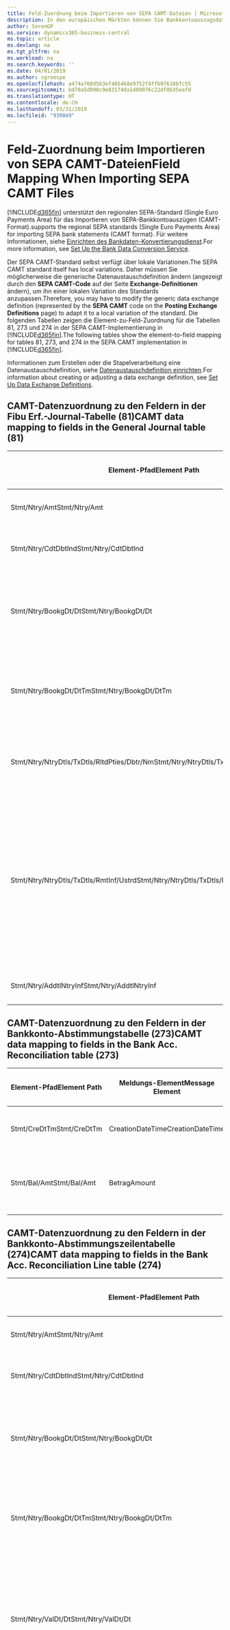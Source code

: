 ```yaml
---
title: Feld-Zuordnung beim Importieren von SEPA CAMT-Dateien | Microsoft Docs
description: In den europäischen Märkten können Sie Bankkontoauszugsdateien in den regionalen SEPA-Standards (einzelner Eurozahlungs-Bereich) importieren.
author: SorenGP
ms.service: dynamics365-business-central
ms.topic: article
ms.devlang: na
ms.tgt_pltfrm: na
ms.workload: na
ms.search.keywords: ''
ms.date: 04/01/2019
ms.author: sgroespe
ms.openlocfilehash: a474a760d5b3ef485468e9752f4ffb97610bfc55
ms.sourcegitcommit: bd78a5d990c9e83174da1409076c22df8b35eafd
ms.translationtype: HT
ms.contentlocale: de-CH
ms.lasthandoff: 03/31/2019
ms.locfileid: "930049"
---
```

# <a name="field-mapping-when-importing-sepa-camt-files"></a><span data-ttu-id="82e0c-103">Feld-Zuordnung beim Importieren von SEPA CAMT-Dateien</span><span class="sxs-lookup"><span data-stu-id="82e0c-103">Field Mapping When Importing SEPA CAMT Files</span></span>
[!INCLUDE[d365fin](includes/d365fin_md.md)] <span data-ttu-id="82e0c-104">unterstützt den regionalen SEPA-Standard (Single Euro Payments Area) für das Importieren von SEPA-Bankkontoauszügen (CAMT-Format).</span><span class="sxs-lookup"><span data-stu-id="82e0c-104">supports the regional SEPA standards (Single Euro Payments Area) for importing SEPA bank statements (CAMT format).</span></span> <span data-ttu-id="82e0c-105">Für weitere Informationen, siehe [Einrichten des Bankdaten-Konvertierungsdienst](bank-how-setup-bank-data-conversion-service.md).</span><span class="sxs-lookup"><span data-stu-id="82e0c-105">For more information, see [Set Up the Bank Data Conversion Service](bank-how-setup-bank-data-conversion-service.md).</span></span>  

 <span data-ttu-id="82e0c-106">Der SEPA CAMT-Standard selbst verfügt über lokale Variationen.</span><span class="sxs-lookup"><span data-stu-id="82e0c-106">The SEPA CAMT standard itself has local variations.</span></span> <span data-ttu-id="82e0c-107">Daher müssen Sie möglicherweise die generische Datenaustauschdefinition ändern (angezeigt durch den **SEPA CAMT-Code** auf der Seite **Exchange-Definitionen** ändern), um ihn einer lokalen Variation des Standards anzupassen.</span><span class="sxs-lookup"><span data-stu-id="82e0c-107">Therefore, you may have to modify the generic data exchange definition (represented by the **SEPA CAMT** code on the **Posting Exchange Definitions** page) to adapt it to a local variation of the standard.</span></span> <span data-ttu-id="82e0c-108">Die folgenden Tabellen zeigen die Element-zu-Feld-Zuordnung für die Tabellen 81, 273 und 274 in der SEPA CAMT-Implementierung in [!INCLUDE[d365fin](includes/d365fin_md.md)].</span><span class="sxs-lookup"><span data-stu-id="82e0c-108">The following tables show the element-to-field mapping for tables 81, 273, and 274 in the SEPA CAMT implementation in [!INCLUDE[d365fin](includes/d365fin_md.md)].</span></span>  

 <span data-ttu-id="82e0c-109">Informationen zum Erstellen oder die Stapelverarbeitung eine Datenaustauschdefinition, siehe [Datenaustauschdefinition einrichten](across-how-to-set-up-data-exchange-definitions.md).</span><span class="sxs-lookup"><span data-stu-id="82e0c-109">For information about creating or adjusting a data exchange definition, see [Set Up Data Exchange Definitions](across-how-to-set-up-data-exchange-definitions.md).</span></span>  

## <a name="camt-data-mapping-to-fields-in-the-general-journal-table-81"></a><span data-ttu-id="82e0c-110">CAMT-Datenzuordnung zu den Feldern in der Fibu Erf.-Journal-Tabelle (81)</span><span class="sxs-lookup"><span data-stu-id="82e0c-110">CAMT data mapping to fields in the General Journal table (81)</span></span>  

|<span data-ttu-id="82e0c-111">Element-Pfad</span><span class="sxs-lookup"><span data-stu-id="82e0c-111">Element Path</span></span>|<span data-ttu-id="82e0c-112">Meldungs-Element</span><span class="sxs-lookup"><span data-stu-id="82e0c-112">Message Element</span></span>|<span data-ttu-id="82e0c-113">Datentyp</span><span class="sxs-lookup"><span data-stu-id="82e0c-113">Data Type</span></span>|<span data-ttu-id="82e0c-114">Beschreibung</span><span class="sxs-lookup"><span data-stu-id="82e0c-114">Description</span></span>|<span data-ttu-id="82e0c-115">Kennzeichen mit negativem Zeichen</span><span class="sxs-lookup"><span data-stu-id="82e0c-115">Negative-Sign Identifier</span></span>|<span data-ttu-id="82e0c-116">Feldnr.</span><span class="sxs-lookup"><span data-stu-id="82e0c-116">Field No.</span></span>|<span data-ttu-id="82e0c-117">Feldname</span><span class="sxs-lookup"><span data-stu-id="82e0c-117">Field Name</span></span>|  
|------------------|---------------------|---------------|-----------------|-------------------------------|---------------|----------------|  
|<span data-ttu-id="82e0c-118">Stmt/Ntry/Amt</span><span class="sxs-lookup"><span data-stu-id="82e0c-118">Stmt/Ntry/Amt</span></span>|<span data-ttu-id="82e0c-119">Betrag</span><span class="sxs-lookup"><span data-stu-id="82e0c-119">Amount</span></span>|<span data-ttu-id="82e0c-120">Dezimal</span><span class="sxs-lookup"><span data-stu-id="82e0c-120">Decimal</span></span>|<span data-ttu-id="82e0c-121">Der Geldbetrag im Bargeldposten</span><span class="sxs-lookup"><span data-stu-id="82e0c-121">The amount of money in the cash entry</span></span>||<span data-ttu-id="82e0c-122">13</span><span class="sxs-lookup"><span data-stu-id="82e0c-122">13</span></span>|<span data-ttu-id="82e0c-123">Betrag</span><span class="sxs-lookup"><span data-stu-id="82e0c-123">Amount</span></span>|  
|<span data-ttu-id="82e0c-124">Stmt/Ntry/CdtDbtInd</span><span class="sxs-lookup"><span data-stu-id="82e0c-124">Stmt/Ntry/CdtDbtInd</span></span>|<span data-ttu-id="82e0c-125">CreditDebitIndicator</span><span class="sxs-lookup"><span data-stu-id="82e0c-125">CreditDebitIndicator</span></span>|<span data-ttu-id="82e0c-126">Text</span><span class="sxs-lookup"><span data-stu-id="82e0c-126">Text</span></span>|<span data-ttu-id="82e0c-127">Gibt an, ob der Posten ein Habenbetrag oder ein Sollposten ist</span><span class="sxs-lookup"><span data-stu-id="82e0c-127">Indicates whether the entry is a credit or a debit entry</span></span>|<span data-ttu-id="82e0c-128">DBIT</span><span class="sxs-lookup"><span data-stu-id="82e0c-128">DBIT</span></span>|<span data-ttu-id="82e0c-129">13</span><span class="sxs-lookup"><span data-stu-id="82e0c-129">13</span></span>|<span data-ttu-id="82e0c-130">Betrag</span><span class="sxs-lookup"><span data-stu-id="82e0c-130">Amount</span></span>|  
|<span data-ttu-id="82e0c-131">Stmt/Ntry/BookgDt/Dt</span><span class="sxs-lookup"><span data-stu-id="82e0c-131">Stmt/Ntry/BookgDt/Dt</span></span>|<span data-ttu-id="82e0c-132">Datum</span><span class="sxs-lookup"><span data-stu-id="82e0c-132">Date</span></span>|<span data-ttu-id="82e0c-133">Datum</span><span class="sxs-lookup"><span data-stu-id="82e0c-133">Date</span></span>|<span data-ttu-id="82e0c-134">Das Datum der Buchung eines Postens auf einem Konto oder in den Büchern des Buchhaltungsservices.</span><span class="sxs-lookup"><span data-stu-id="82e0c-134">The date when an entry is posted to an account on the account servicer's books</span></span>||<span data-ttu-id="82e0c-135">5</span><span class="sxs-lookup"><span data-stu-id="82e0c-135">5</span></span>|<span data-ttu-id="82e0c-136">Buchungsdatum</span><span class="sxs-lookup"><span data-stu-id="82e0c-136">Posting Date</span></span>|  
|<span data-ttu-id="82e0c-137">Stmt/Ntry/BookgDt/DtTm</span><span class="sxs-lookup"><span data-stu-id="82e0c-137">Stmt/Ntry/BookgDt/DtTm</span></span>|<span data-ttu-id="82e0c-138">DateTime</span><span class="sxs-lookup"><span data-stu-id="82e0c-138">DateTime</span></span>|<span data-ttu-id="82e0c-139">DateTime</span><span class="sxs-lookup"><span data-stu-id="82e0c-139">DateTime</span></span>|<span data-ttu-id="82e0c-140">Das Datum und die Uhrzeit der Buchung eines Postens auf einem Konto oder in den Büchern des Buchhaltungsservices.</span><span class="sxs-lookup"><span data-stu-id="82e0c-140">The date and time when an entry is posted to an account on the account servicer's books</span></span>||<span data-ttu-id="82e0c-141">5</span><span class="sxs-lookup"><span data-stu-id="82e0c-141">5</span></span>|<span data-ttu-id="82e0c-142">Buchungsdatum</span><span class="sxs-lookup"><span data-stu-id="82e0c-142">Posting Date</span></span>|  
|<span data-ttu-id="82e0c-143">Stmt/Ntry/NtryDtls/TxDtls/RltdPties/Dbtr/Nm</span><span class="sxs-lookup"><span data-stu-id="82e0c-143">Stmt/Ntry/NtryDtls/TxDtls/RltdPties/Dbtr/Nm</span></span>|<span data-ttu-id="82e0c-144">Name</span><span class="sxs-lookup"><span data-stu-id="82e0c-144">Name</span></span>|<span data-ttu-id="82e0c-145">Text</span><span class="sxs-lookup"><span data-stu-id="82e0c-145">Text</span></span>|<span data-ttu-id="82e0c-146">Der Name der Partei, die einen Geldbetrag an das (wesentlichen) schuldet können</span><span class="sxs-lookup"><span data-stu-id="82e0c-146">The name of the party that owes an amount of money to the (ultimate) creditor</span></span>||<span data-ttu-id="82e0c-147">1221</span><span class="sxs-lookup"><span data-stu-id="82e0c-147">1221</span></span>|<span data-ttu-id="82e0c-148">Informationen Zahlender</span><span class="sxs-lookup"><span data-stu-id="82e0c-148">Payer Information</span></span>|  
|<span data-ttu-id="82e0c-149">Stmt/Ntry/NtryDtls/TxDtls/RmtInf/Ustrd</span><span class="sxs-lookup"><span data-stu-id="82e0c-149">Stmt/Ntry/NtryDtls/TxDtls/RmtInf/Ustrd</span></span>|<span data-ttu-id="82e0c-150">Unstrukturiert</span><span class="sxs-lookup"><span data-stu-id="82e0c-150">Unstructured</span></span>|<span data-ttu-id="82e0c-151">Text</span><span class="sxs-lookup"><span data-stu-id="82e0c-151">Text</span></span>|<span data-ttu-id="82e0c-152">Informationen, die angegeben werden, um Abgleichen/Abstimmung eines Postens mit den Artikeln zu aktivieren, die die Zahlung abgleichen soll, wie etwa Handelsrechnungen in einem Debitorensystem, in unstrukturierter Form.</span><span class="sxs-lookup"><span data-stu-id="82e0c-152">Information supplied to enable the matching/reconciliation of an entry with the items that the payment is intended to settle, such as commercial invoices in an accounts-receivable system, in an unstructured form</span></span>||<span data-ttu-id="82e0c-153">8</span><span class="sxs-lookup"><span data-stu-id="82e0c-153">8</span></span>|<span data-ttu-id="82e0c-154">Beschreibung</span><span class="sxs-lookup"><span data-stu-id="82e0c-154">Description</span></span>|  
|<span data-ttu-id="82e0c-155">Stmt/Ntry/AddtlNtryInf</span><span class="sxs-lookup"><span data-stu-id="82e0c-155">Stmt/Ntry/AddtlNtryInf</span></span>|<span data-ttu-id="82e0c-156">ZusätzlicheEingabeInformationen</span><span class="sxs-lookup"><span data-stu-id="82e0c-156">AdditionalEntryInformation</span></span>|<span data-ttu-id="82e0c-157">Text</span><span class="sxs-lookup"><span data-stu-id="82e0c-157">Text</span></span>|<span data-ttu-id="82e0c-158">Zusätzliche Informationen zu der Eingabe</span><span class="sxs-lookup"><span data-stu-id="82e0c-158">Additional information about the entry</span></span>||<span data-ttu-id="82e0c-159">1222</span><span class="sxs-lookup"><span data-stu-id="82e0c-159">1222</span></span>|<span data-ttu-id="82e0c-160">Transaktionsinformationen</span><span class="sxs-lookup"><span data-stu-id="82e0c-160">Transaction Information</span></span>|  

## <a name="camt-data-mapping-to-fields-in-the-bank-acc-reconciliation-table-273"></a><span data-ttu-id="82e0c-161">CAMT-Datenzuordnung zu den Feldern in der Bankkonto-Abstimmungstabelle (273)</span><span class="sxs-lookup"><span data-stu-id="82e0c-161">CAMT data mapping to fields in the Bank Acc. Reconciliation table (273)</span></span>  

|<span data-ttu-id="82e0c-162">Element-Pfad</span><span class="sxs-lookup"><span data-stu-id="82e0c-162">Element Path</span></span>|<span data-ttu-id="82e0c-163">Meldungs-Element</span><span class="sxs-lookup"><span data-stu-id="82e0c-163">Message Element</span></span>|<span data-ttu-id="82e0c-164">Datentyp</span><span class="sxs-lookup"><span data-stu-id="82e0c-164">Data Type</span></span>|<span data-ttu-id="82e0c-165">Beschreibung</span><span class="sxs-lookup"><span data-stu-id="82e0c-165">Description</span></span>|<span data-ttu-id="82e0c-166">Kennzeichen mit negativem Zeichen</span><span class="sxs-lookup"><span data-stu-id="82e0c-166">Negative-Sign Identifier</span></span>|<span data-ttu-id="82e0c-167">Feldnr.</span><span class="sxs-lookup"><span data-stu-id="82e0c-167">Field No.</span></span>|<span data-ttu-id="82e0c-168">Feldname</span><span class="sxs-lookup"><span data-stu-id="82e0c-168">Field Name</span></span>|  
|------------------|---------------------|---------------|-----------------|-------------------------------|---------------|----------------|  
|<span data-ttu-id="82e0c-169">Stmt/CreDtTm</span><span class="sxs-lookup"><span data-stu-id="82e0c-169">Stmt/CreDtTm</span></span>|<span data-ttu-id="82e0c-170">CreationDateTime</span><span class="sxs-lookup"><span data-stu-id="82e0c-170">CreationDateTime</span></span>|<span data-ttu-id="82e0c-171">Datum</span><span class="sxs-lookup"><span data-stu-id="82e0c-171">Date</span></span>|<span data-ttu-id="82e0c-172">Das Datum und die Uhrzeit der Erstellung der Nachricht.</span><span class="sxs-lookup"><span data-stu-id="82e0c-172">The date and time when the message was created</span></span>||<span data-ttu-id="82e0c-173">3</span><span class="sxs-lookup"><span data-stu-id="82e0c-173">3</span></span>|<span data-ttu-id="82e0c-174">Auszugsdatum</span><span class="sxs-lookup"><span data-stu-id="82e0c-174">Statement Date</span></span>|  
|<span data-ttu-id="82e0c-175">Stmt/Bal/Amt</span><span class="sxs-lookup"><span data-stu-id="82e0c-175">Stmt/Bal/Amt</span></span>|<span data-ttu-id="82e0c-176">Betrag</span><span class="sxs-lookup"><span data-stu-id="82e0c-176">Amount</span></span>|<span data-ttu-id="82e0c-177">Dezimal</span><span class="sxs-lookup"><span data-stu-id="82e0c-177">Decimal</span></span>|<span data-ttu-id="82e0c-178">Der Betrag, der aus den Nettobeträgen für alle Soll- und Habenposten resultiert</span><span class="sxs-lookup"><span data-stu-id="82e0c-178">The amount resulting from the netted amounts for all debit and credit entries</span></span>||<span data-ttu-id="82e0c-179">4</span><span class="sxs-lookup"><span data-stu-id="82e0c-179">4</span></span>|<span data-ttu-id="82e0c-180">Auszug Schluss-Saldo</span><span class="sxs-lookup"><span data-stu-id="82e0c-180">Statement Ending Balance</span></span>|  

## <a name="camt-data-mapping-to-fields-in-the-bank-acc-reconciliation-line-table-274"></a><span data-ttu-id="82e0c-181">CAMT-Datenzuordnung zu den Feldern in der Bankkonto-Abstimmungszeilentabelle (274)</span><span class="sxs-lookup"><span data-stu-id="82e0c-181">CAMT data mapping to fields in the Bank Acc. Reconciliation Line table (274)</span></span>  

|<span data-ttu-id="82e0c-182">Element-Pfad</span><span class="sxs-lookup"><span data-stu-id="82e0c-182">Element Path</span></span>|<span data-ttu-id="82e0c-183">Meldungs-Element</span><span class="sxs-lookup"><span data-stu-id="82e0c-183">Message Element</span></span>|<span data-ttu-id="82e0c-184">Datentyp</span><span class="sxs-lookup"><span data-stu-id="82e0c-184">Data Type</span></span>|<span data-ttu-id="82e0c-185">Beschreibung</span><span class="sxs-lookup"><span data-stu-id="82e0c-185">Description</span></span>|<span data-ttu-id="82e0c-186">Kennzeichen mit negativem Zeichen</span><span class="sxs-lookup"><span data-stu-id="82e0c-186">Negative-Sign Identifier</span></span>|<span data-ttu-id="82e0c-187">Feldnr.</span><span class="sxs-lookup"><span data-stu-id="82e0c-187">Field No.</span></span>|<span data-ttu-id="82e0c-188">Feldname</span><span class="sxs-lookup"><span data-stu-id="82e0c-188">Field Name</span></span>|  
|------------------|---------------------|---------------|-----------------|-------------------------------|---------------|----------------|  
|<span data-ttu-id="82e0c-189">Stmt/Ntry/Amt</span><span class="sxs-lookup"><span data-stu-id="82e0c-189">Stmt/Ntry/Amt</span></span>|<span data-ttu-id="82e0c-190">Betrag</span><span class="sxs-lookup"><span data-stu-id="82e0c-190">Amount</span></span>|<span data-ttu-id="82e0c-191">Dezimal</span><span class="sxs-lookup"><span data-stu-id="82e0c-191">Decimal</span></span>|<span data-ttu-id="82e0c-192">Der Geldbetrag im Bargeldposten</span><span class="sxs-lookup"><span data-stu-id="82e0c-192">The amount of money in the cash entry</span></span>||<span data-ttu-id="82e0c-193">7</span><span class="sxs-lookup"><span data-stu-id="82e0c-193">7</span></span>|<span data-ttu-id="82e0c-194">Auszugsbetrag</span><span class="sxs-lookup"><span data-stu-id="82e0c-194">Statement Amount</span></span>|  
|<span data-ttu-id="82e0c-195">Stmt/Ntry/CdtDbtInd</span><span class="sxs-lookup"><span data-stu-id="82e0c-195">Stmt/Ntry/CdtDbtInd</span></span>|<span data-ttu-id="82e0c-196">CreditDebitIndicator</span><span class="sxs-lookup"><span data-stu-id="82e0c-196">CreditDebitIndicator</span></span>|<span data-ttu-id="82e0c-197">Text</span><span class="sxs-lookup"><span data-stu-id="82e0c-197">Text</span></span>|<span data-ttu-id="82e0c-198">Gibt an, ob der Posten ein Habenbetrag oder ein Sollposten ist</span><span class="sxs-lookup"><span data-stu-id="82e0c-198">Indicates whether the entry is a credit or a debit entry</span></span>|<span data-ttu-id="82e0c-199">DBIT</span><span class="sxs-lookup"><span data-stu-id="82e0c-199">DBIT</span></span>|<span data-ttu-id="82e0c-200">7</span><span class="sxs-lookup"><span data-stu-id="82e0c-200">7</span></span>|<span data-ttu-id="82e0c-201">Auszugsbetrag</span><span class="sxs-lookup"><span data-stu-id="82e0c-201">Statement Amount</span></span>|  
|<span data-ttu-id="82e0c-202">Stmt/Ntry/BookgDt/Dt</span><span class="sxs-lookup"><span data-stu-id="82e0c-202">Stmt/Ntry/BookgDt/Dt</span></span>|<span data-ttu-id="82e0c-203">Datum</span><span class="sxs-lookup"><span data-stu-id="82e0c-203">Date</span></span>|<span data-ttu-id="82e0c-204">Datum</span><span class="sxs-lookup"><span data-stu-id="82e0c-204">Date</span></span>|<span data-ttu-id="82e0c-205">Das Datum der Buchung eines Postens auf einem Konto oder in den Büchern des Buchhaltungsservices.</span><span class="sxs-lookup"><span data-stu-id="82e0c-205">The date when an entry is posted to an account on the account servicer's books</span></span>||<span data-ttu-id="82e0c-206">5</span><span class="sxs-lookup"><span data-stu-id="82e0c-206">5</span></span>|<span data-ttu-id="82e0c-207">Transaktionsdatum</span><span class="sxs-lookup"><span data-stu-id="82e0c-207">Transaction Date</span></span>|  
|<span data-ttu-id="82e0c-208">Stmt/Ntry/BookgDt/DtTm</span><span class="sxs-lookup"><span data-stu-id="82e0c-208">Stmt/Ntry/BookgDt/DtTm</span></span>|<span data-ttu-id="82e0c-209">DateTime</span><span class="sxs-lookup"><span data-stu-id="82e0c-209">DateTime</span></span>|<span data-ttu-id="82e0c-210">DateTime</span><span class="sxs-lookup"><span data-stu-id="82e0c-210">DateTime</span></span>|<span data-ttu-id="82e0c-211">Das Datum und die Uhrzeit der Buchung eines Postens auf einem Konto oder in den Büchern des Buchhaltungsservices.</span><span class="sxs-lookup"><span data-stu-id="82e0c-211">The date and time when an entry is posted to an account on the account servicer's books</span></span>||<span data-ttu-id="82e0c-212">5</span><span class="sxs-lookup"><span data-stu-id="82e0c-212">5</span></span>|<span data-ttu-id="82e0c-213">Transaktionsdatum</span><span class="sxs-lookup"><span data-stu-id="82e0c-213">Transaction Date</span></span>|  
|<span data-ttu-id="82e0c-214">Stmt/Ntry/ValDt/Dt</span><span class="sxs-lookup"><span data-stu-id="82e0c-214">Stmt/Ntry/ValDt/Dt</span></span>|<span data-ttu-id="82e0c-215">Datum</span><span class="sxs-lookup"><span data-stu-id="82e0c-215">Date</span></span>|<span data-ttu-id="82e0c-216">Datum</span><span class="sxs-lookup"><span data-stu-id="82e0c-216">Date</span></span>|<span data-ttu-id="82e0c-217">Das Datum, an dem Anlagen für den Kontobesitzer im Falle eines Habenpostens verfügbar sind oder oder im Falle eines Sollpostens nicht mehr verfügbar sind.</span><span class="sxs-lookup"><span data-stu-id="82e0c-217">The date when assets become available to the account owner in case of a credit entry, or cease to be available to the account owner in case of a debit entry</span></span>||<span data-ttu-id="82e0c-218">12</span><span class="sxs-lookup"><span data-stu-id="82e0c-218">12</span></span>|<span data-ttu-id="82e0c-219">Valutadatum</span><span class="sxs-lookup"><span data-stu-id="82e0c-219">Value Date</span></span>|  
|<span data-ttu-id="82e0c-220">Stmt/Ntry/ValDt/DtTm</span><span class="sxs-lookup"><span data-stu-id="82e0c-220">Stmt/Ntry/ValDt/DtTm</span></span>|<span data-ttu-id="82e0c-221">DateTime</span><span class="sxs-lookup"><span data-stu-id="82e0c-221">DateTime</span></span>|<span data-ttu-id="82e0c-222">DateTime</span><span class="sxs-lookup"><span data-stu-id="82e0c-222">DateTime</span></span>|<span data-ttu-id="82e0c-223">Das Datum und die Uhrzeit, wenn Anlagen für den Kontobesitzer im Falle eines Habenpostens verfügbar sind oder oder im Falle eines Sollpostens nicht mehr verfügbar sind.</span><span class="sxs-lookup"><span data-stu-id="82e0c-223">The date and time when assets become available to the account owner in case of a credit entry, or cease to be available to the account owner in case of a debit entry</span></span>||<span data-ttu-id="82e0c-224">12</span><span class="sxs-lookup"><span data-stu-id="82e0c-224">12</span></span>|<span data-ttu-id="82e0c-225">Valutadatum</span><span class="sxs-lookup"><span data-stu-id="82e0c-225">Value Date</span></span>|  
|<span data-ttu-id="82e0c-226">Stmt/Ntry/NtryDtls/TxDtls/RltdPties/Dbtr/Nm</span><span class="sxs-lookup"><span data-stu-id="82e0c-226">Stmt/Ntry/NtryDtls/TxDtls/RltdPties/Dbtr/Nm</span></span>|<span data-ttu-id="82e0c-227">Name</span><span class="sxs-lookup"><span data-stu-id="82e0c-227">Name</span></span>|<span data-ttu-id="82e0c-228">Text</span><span class="sxs-lookup"><span data-stu-id="82e0c-228">Text</span></span>|<span data-ttu-id="82e0c-229">Der Name der Partei, die einen Geldbetrag an das (wesentlichen) schuldet können</span><span class="sxs-lookup"><span data-stu-id="82e0c-229">The name of the party that owes an amount of money to the (ultimate) creditor</span></span>||<span data-ttu-id="82e0c-230">15</span><span class="sxs-lookup"><span data-stu-id="82e0c-230">15</span></span>|<span data-ttu-id="82e0c-231">Informationen Zahlender</span><span class="sxs-lookup"><span data-stu-id="82e0c-231">Payer Information</span></span>|  
|<span data-ttu-id="82e0c-232">Stmt/Ntry/NtryDtls/TxDtls/RmtInf/Ustrd</span><span class="sxs-lookup"><span data-stu-id="82e0c-232">Stmt/Ntry/NtryDtls/TxDtls/RmtInf/Ustrd</span></span>|<span data-ttu-id="82e0c-233">Unstrukturiert</span><span class="sxs-lookup"><span data-stu-id="82e0c-233">Unstructured</span></span>|<span data-ttu-id="82e0c-234">Text</span><span class="sxs-lookup"><span data-stu-id="82e0c-234">Text</span></span>|<span data-ttu-id="82e0c-235">Informationen, die angegeben werden, um Abgleichen/Abstimmung eines Postens mit den Artikeln zu aktivieren, die die Zahlung abgleichen soll, wie etwa Handelsrechnungen in einem Debitorensystem, in unstrukturierter Form.</span><span class="sxs-lookup"><span data-stu-id="82e0c-235">Information supplied to enable the matching/reconciliation of an entry with the items that the payment is intended to settle, such as commercial invoices in an accounts-receivable system, in an unstructured form</span></span>||<span data-ttu-id="82e0c-236">6</span><span class="sxs-lookup"><span data-stu-id="82e0c-236">6</span></span>|<span data-ttu-id="82e0c-237">Beschreibung</span><span class="sxs-lookup"><span data-stu-id="82e0c-237">Description</span></span>|  
|<span data-ttu-id="82e0c-238">Stmt/Ntry/AddtlNtryInf</span><span class="sxs-lookup"><span data-stu-id="82e0c-238">Stmt/Ntry/AddtlNtryInf</span></span>|<span data-ttu-id="82e0c-239">ZusätzlicheEingabeInformationen</span><span class="sxs-lookup"><span data-stu-id="82e0c-239">AdditionalEntryInformation</span></span>|<span data-ttu-id="82e0c-240">Text</span><span class="sxs-lookup"><span data-stu-id="82e0c-240">Text</span></span>|<span data-ttu-id="82e0c-241">Zusätzliche Informationen zu der Eingabe</span><span class="sxs-lookup"><span data-stu-id="82e0c-241">Additional information about the entry</span></span>||<span data-ttu-id="82e0c-242">16</span><span class="sxs-lookup"><span data-stu-id="82e0c-242">16</span></span>|<span data-ttu-id="82e0c-243">Transaktionsinformationen</span><span class="sxs-lookup"><span data-stu-id="82e0c-243">Transaction Information</span></span>|  

 <span data-ttu-id="82e0c-244">Elemente im **Ntry**-Knoten, die in [!INCLUDE[d365fin](includes/d365fin_md.md)] importiert, aber nicht mit einem Feld verknüpft werden, werden in der **Exch.Spaltendefinition buchen**-Tabelle gespeichert.</span><span class="sxs-lookup"><span data-stu-id="82e0c-244">Elements in the **Ntry** node that are imported into [!INCLUDE[d365fin](includes/d365fin_md.md)] but not mapped to any fields are stored in the **Posting Exch. Column Def** table.</span></span> <span data-ttu-id="82e0c-245">Benutzer können diese Elemente **Zahlungsabstimmungserf.-Journal**, **Zahlungsausgleich** und **Bankkonto Abstimmen** Seiten anzeigen, indem sie die **Details zur Bankauszugsposition** Aktion auswählen.</span><span class="sxs-lookup"><span data-stu-id="82e0c-245">Users can view these elements from the **Payment Reconciliation Journal**, **Payment Application**, and **Bank Acc. Reconciliation** pages by choosing the **Bank Statement Line Details** action.</span></span> <span data-ttu-id="82e0c-246">Weitere Informationen finden Sie unter [Abstimmen von Zahlungen mithilfe der automatischen Anwendung](receivables-how-reconcile-payments-auto-application.md).</span><span class="sxs-lookup"><span data-stu-id="82e0c-246">For more information, see [Reconcile Payments Using Automatic Application](receivables-how-reconcile-payments-auto-application.md).</span></span>  
## <a name="see-also"></a><span data-ttu-id="82e0c-247">Siehe auch</span><span class="sxs-lookup"><span data-stu-id="82e0c-247">See Also</span></span>  
[<span data-ttu-id="82e0c-248">Einrichten eines Datenaustauschs</span><span class="sxs-lookup"><span data-stu-id="82e0c-248">Setting Up Data Exchange</span></span>](across-set-up-data-exchange.md)  
[<span data-ttu-id="82e0c-249">Daten elektronisch austauschen</span><span class="sxs-lookup"><span data-stu-id="82e0c-249">Exchanging Data Electronically</span></span>](across-data-exchange.md)  
<span data-ttu-id="82e0c-250">[Einrichten des Bankdaten-Konvertierungsdienst](bank-how-setup-bank-data-conversion-service.md) </span><span class="sxs-lookup"><span data-stu-id="82e0c-250">[Set Up the Bank Data Conversion Service](bank-how-setup-bank-data-conversion-service.md) </span></span>  
[<span data-ttu-id="82e0c-251">Verwenden von XML-Schemata zur Vorbereitung der Datenaustauschdefinitionen</span><span class="sxs-lookup"><span data-stu-id="82e0c-251">Use XML Schemas to Prepare Data Exchange Definitions</span></span>](across-how-to-use-xml-schemas-to-prepare-data-exchange-definitions.md)  
[<span data-ttu-id="82e0c-252">Abstimmen von Zahlungen mithilfe der automatischen Anwendung</span><span class="sxs-lookup"><span data-stu-id="82e0c-252">Reconcile Payments Using Automatic Application</span></span>](receivables-how-reconcile-payments-auto-application.md)  
